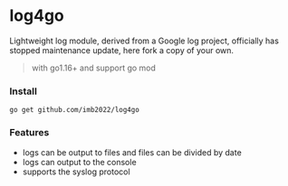 # log4go

Lightweight log module, derived from a Google log project, officially has stopped maintenance update, here fork a copy of your own.

>with go1.16+ and support go mod 

### Install

`go get github.com/imb2022/log4go`

### Features

* logs can be output to files and files can be divided by date
* logs can output to the console
* supports the syslog protocol
